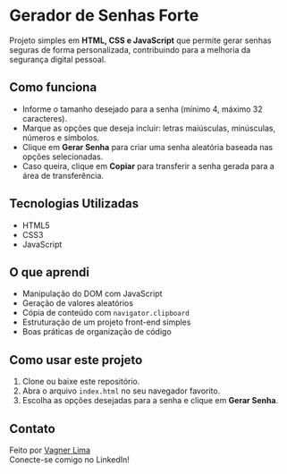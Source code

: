 # Gerador de Senhas Forte

Projeto simples em **HTML, CSS e JavaScript** que permite gerar senhas seguras de forma personalizada, contribuindo para a melhoria da segurança digital pessoal.

## Como funciona

- Informe o tamanho desejado para a senha (mínimo 4, máximo 32 caracteres).
- Marque as opções que deseja incluir: letras maiúsculas, minúsculas, números e símbolos.
- Clique em **Gerar Senha** para criar uma senha aleatória baseada nas opções selecionadas.
- Caso queira, clique em **Copiar** para transferir a senha gerada para a área de transferência.

## Tecnologias Utilizadas

- HTML5  
- CSS3  
- JavaScript  

## O que aprendi

- Manipulação do DOM com JavaScript  
- Geração de valores aleatórios  
- Cópia de conteúdo com `navigator.clipboard`  
- Estruturação de um projeto front-end simples  
- Boas práticas de organização de código  

## Como usar este projeto

1. Clone ou baixe este repositório.  
2. Abra o arquivo `index.html` no seu navegador favorito.  
3. Escolha as opções desejadas para a senha e clique em **Gerar Senha**.

## Contato

Feito por [Vagner Lima](https://www.linkedin.com/in/vagner-lima-238540379/)  
Conecte-se comigo no LinkedIn!
